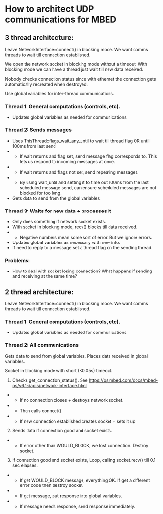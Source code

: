 # How to architect UDP communications for MBED

## 3 thread architecture:
Leave NetworkInterface::connect() in blocking mode. We want comms threads to wait till connection established.

We open the network socket in blocking mode without a timeout.
With blocking mode we can have a thread just wait till new data received.

Nobody checks connection status since with ethernet the connection
gets automatically recreated when destroyed.

Use global variables for inter-thread communications.

### Thread 1: General computations (controls, etc).
 * Updates global variables as needed for communications 

### Thread 2: Sends messages
 * Uses ThisThread::flags_wait_any_until to wait till thread flag OR until 100ms from last send
 * * If wait returns and flag set, send message flag corresponds to. This lets us respond to incoming messages at once.
 * * If wait returns and flags not set, send repeating messages.
 * * By using wait_until and setting it to time out 100ms from the last scheduled message send, can ensure scheduled messages are not blocked for too long.
 * Gets data to send from the global variables

### Thread 3: Waits for new data + processes it
 * Only does something if network socket exists.
 * With socket in blocking mode, recv() blocks till data received.
 * * Negative numbers mean some sort of error. But we ignore errors.
 * Updates global variables as necessary with new info.
 * If need to reply to a message set a thread flag on the sending thread.

### Problems:
 * How to deal with socket losing connection? What happens if sending and receiving at the same time?
 
## 2 thread architecture:
Leave NetworkInterface::connect() in blocking mode. We want comms threads to wait till connection established.

### Thread 1: General computations (controls, etc).
 * Updates global variables as needed for communications 
 
### Thread 2: All communications
Gets data to send from global variables. Places data received in global variables.

Socket in blocking mode with short (<0.05s) timeout. 

 1. Checks get_connection_status(). See https://os.mbed.com/docs/mbed-os/v6.15/apis/network-interface.html
 * * If no connection closes + destroys network socket.
 * * Then calls connect()
 * * If new connection established creates socket + sets it up.
 2. Sends data if connection good and socket exists.
 * * If error other than WOULD_BLOCK, we lost connection. Destroy socket.
 3. If connection good and socket exists, Loop, calling socket.recv() till 0.1 sec elapses.
 * * If get WOULD_BLOCK message, everything OK. If get a different error code then destroy socket.
 * * If get message, put response into global variables.
 * * If message needs response, send response immediately.

